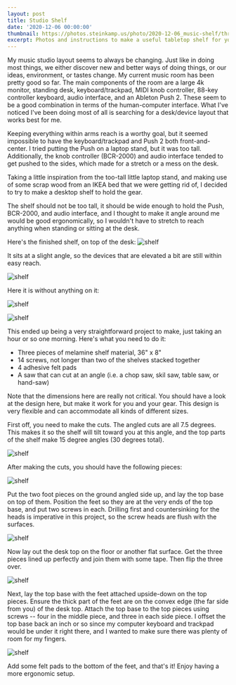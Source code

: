 ```yaml
---
layout: post
title: Studio Shelf
date: '2020-12-06 00:00:00'
thumbnail: https://photos.steinkamp.us/photo/2020-12-06_music-shelf/threefourths_studio.jpg?size=300x300&crop
excerpt: Photos and instructions to make a useful tabletop shelf for your music studio.
---
```

My music studio layout seems to always be changing. Just like in doing most things, we either discover new and better ways of doing things, or our ideas, environment, or tastes change. My current music room has been pretty good so far. The main components of the room are a large 4k monitor, standing desk, keyboard/trackpad, MIDI knob controller, 88-key controller keyboard, audio interface, and an Ableton Push 2. These seem to be a good combination in terms of the human-computer interface. What I've noticed I've been doing most of all is searching for a desk/device layout that works best for me.

Keeping everything within arms reach is a worthy goal, but it seemed impossible to have the keyboard/trackpad and Push 2 both front-and-center. I tried putting the Push on a laptop stand, but it was too tall. Additionally, the knob controller (BCR-2000) and audio interface tended to get pushed to the sides, which made for a stretch or a mess on the desk.

Taking a little inspiration from the too-tall little laptop stand, and making use of some scrap wood from an IKEA bed that we were getting rid of, I decided to try to make a desktop shelf to hold the gear.

The shelf should not be too tall, it should be wide enough to hold the Push, BCR-2000, and audio interface, and I thought to make it angle around me would be good ergonomically, so I wouldn't have to stretch to reach anything when standing or sitting at the desk.

Here's the finished shelf, on top of the desk:
![shelf](https://photos.steinkamp.us/photo/2020-12-06_music-shelf/threefourths_studio.jpg)

It sits at a slight angle, so the devices that are elevated a bit are still within easy reach.

![shelf](https://photos.steinkamp.us/photo/2020-12-06_music-shelf/side_view.jpg)

Here it is without anything on it:

![shelf](https://photos.steinkamp.us/photo/2020-12-06_music-shelf/back_bare.jpg)

![shelf](https://photos.steinkamp.us/photo/2020-12-06_music-shelf/threefourths_bare.jpg)

This ended up being a very straightforward project to make, just taking an hour or so one morning. Here's what you need to do it:

* Three pieces of melamine shelf material, 36" x 8"
* 14 screws, not longer than two of the shelves stacked together
* 4 adhesive felt pads
* A saw that can cut at an angle (i.e. a chop saw, skil saw, table saw, or hand-saw)

Note that the dimensions here are really not critical. You should have a look at the design here, but make it work for you and your gear. This design is very flexible and can accommodate all kinds of different sizes.

First off, you need to make the cuts. The angled cuts are all 7.5 degrees. This makes it so the shelf will tilt toward you at this angle, and the top parts of the shelf make 15 degree angles (30 degrees total).

![shelf](/images/shelf/diag_1_cuts.png)

After making the cuts, you should have the following pieces:

![shelf](/images/shelf/diag_2_pieces.png)

Put the two foot pieces on the ground angled side up, and lay the top base on top of them. Position the feet so they are at the very ends of the top base, and put two screws in each. Drilling first and countersinking for the heads is imperative in this project, so the screw heads are flush with the surfaces.

![shelf](/images/shelf/diag_3_base_feet.png)

Now lay out the desk top on the floor or another flat surface. Get the three pieces lined up perfectly and join them with some tape. Then flip the three over.

![shelf](/images/shelf/diag_4_top.png)

Next, lay the top base with the feet attached upside-down on the top pieces. Ensure the thick part of the feet are on the convex edge (the far side from you) of the desk top. Attach the top base to the top pieces using screws -- four in the middle piece, and three in each side piece. I offset the top base back an inch or so since my computer keyboard and trackpad would be under it right there, and I wanted to make sure there was plenty of room for my fingers.

![shelf](/images/shelf/diag_5_final.png)

Add some felt pads to the bottom of the feet, and that's it! Enjoy having a more ergonomic setup.
